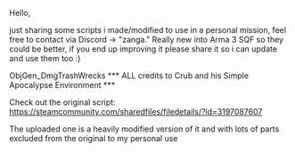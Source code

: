 Hello,

just sharing some scripts i made/modified to use in a personal mission, feel free to contact via Discord -> "zanga."
Really new into Arma 3 SQF so they could be better, if you end up improving it please share it so i can update and use them too :)

ObjGen_DmgTrashWrecks
*** ALL credits to Crub and his Simple Apocalypse Environment ***

Check out the original script: https://steamcommunity.com/sharedfiles/filedetails/?id=3197087607

The uploaded one is a heavily modified version of it and with lots of parts excluded from the original to my personal use
